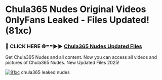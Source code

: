 # Chula365 Nudes Original Videos 0nlyFans Leaked - Files Updated! (81xc)

<h3>🔴 CLICK HERE 🌐==►► <a href="https://tinyurl.com/yc6ubb5a" rel="nofollow">Chula365 Nudes Updated Files</a></h3>

Get Chula365 Nudes and all content. Now you can access all videos and pictures of Chula365 Nudes. New Updated Files 2025!

[![81xc](https://i.imgur.com/7eu0CRL.gif)](https://tinyurl.com/yc6ubb5a)
chula365 leaked nudes